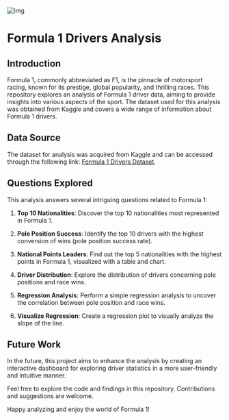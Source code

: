 ![img](https://logospng.org/download/formula-1/formula-1-4096.png)

# Formula 1 Drivers Analysis

## Introduction
Formula 1, commonly abbreviated as F1, is the pinnacle of motorsport racing, known for its prestige, global popularity, and thrilling races. This repository explores an analysis of Formula 1 driver data, aiming to provide insights into various aspects of the sport. The dataset used for this analysis was obtained from Kaggle and covers a wide range of information about Formula 1 drivers.

## Data Source
The dataset for analysis was acquired from Kaggle and can be accessed through the following link: [Formula 1 Drivers Dataset](https://www.kaggle.com/datasets/dubradave/formula-1-drivers-dataset).

## Questions Explored
This analysis answers several intriguing questions related to Formula 1:

1. **Top 10 Nationalities**: Discover the top 10 nationalities most represented in Formula 1.

2. **Pole Position Success**: Identify the top 10 drivers with the highest conversion of wins (pole position success rate).

3. **National Points Leaders**: Find out the top 5 nationalities with the highest points in Formula 1, visualized with a table and chart.

4. **Driver Distribution**: Explore the distribution of drivers concerning pole positions and race wins.

5. **Regression Analysis**: Perform a simple regression analysis to uncover the correlation between pole position and race wins.

6. **Visualize Regression**: Create a regression plot to visually analyze the slope of the line.

## Future Work
In the future, this project aims to enhance the analysis by creating an interactive dashboard for exploring driver statistics in a more user-friendly and intuitive manner.

Feel free to explore the code and findings in this repository. Contributions and suggestions are welcome.

Happy analyzing and enjoy the world of Formula 1!



